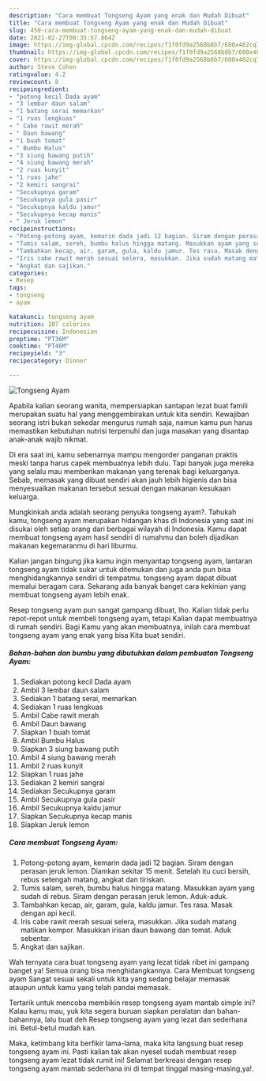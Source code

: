 ```yaml
---
description: "Cara membuat Tongseng Ayam yang enak dan Mudah Dibuat"
title: "Cara membuat Tongseng Ayam yang enak dan Mudah Dibuat"
slug: 450-cara-membuat-tongseng-ayam-yang-enak-dan-mudah-dibuat
date: 2021-02-27T00:35:57.864Z
image: https://img-global.cpcdn.com/recipes/f1f0fd9a2568b8b7/680x482cq70/tongseng-ayam-foto-resep-utama.jpg
thumbnail: https://img-global.cpcdn.com/recipes/f1f0fd9a2568b8b7/680x482cq70/tongseng-ayam-foto-resep-utama.jpg
cover: https://img-global.cpcdn.com/recipes/f1f0fd9a2568b8b7/680x482cq70/tongseng-ayam-foto-resep-utama.jpg
author: Steve Cohen
ratingvalue: 4.2
reviewcount: 8
recipeingredient:
- "potong kecil Dada ayam"
- "3 lembar daun salam"
- "1 batang serai memarkan"
- "1 ruas lengkuas"
- " Cabe rawit merah"
- " Daun bawang"
- "1 buah tomat"
- " Bumbu Halus"
- "3 siung bawang putih"
- "4 siung bawang merah"
- "2 ruas kunyit"
- "1 ruas jahe"
- "2 kemiri sangrai"
- "Secukupnya garam"
- "Secukupnya gula pasir"
- "Secukupnya kaldu jamur"
- "Secukupnya kecap manis"
- " Jeruk lemon"
recipeinstructions:
- "Potong-potong ayam, kemarin dada jadi 12 bagian. Siram dengan perasan jeruk lemon. Diamkan sekitar 15 menit. Setelah itu cuci bersih, rebus setengah matang, angkat dan tiriskan."
- "Tumis salam, sereh, bumbu halus hingga matang. Masukkan ayam yang sudah di rebus. Siram dengan perasan jeruk lemon. Aduk-aduk."
- "Tambahkan kecap, air, garam, gula, kaldu jamur. Tes rasa. Masak dengan api kecil."
- "Iris cabe rawit merah sesuai selera, masukkan. Jika sudah matang matikan kompor. Masukkan irisan daun bawang dan tomat. Aduk sebentar."
- "Angkat dan sajikan."
categories:
- Resep
tags:
- tongseng
- ayam

katakunci: tongseng ayam 
nutrition: 107 calories
recipecuisine: Indonesian
preptime: "PT36M"
cooktime: "PT46M"
recipeyield: "3"
recipecategory: Dinner

---
```



![Tongseng Ayam](https://img-global.cpcdn.com/recipes/f1f0fd9a2568b8b7/680x482cq70/tongseng-ayam-foto-resep-utama.jpg)

Apabila kalian seorang wanita, mempersiapkan santapan lezat buat famili merupakan suatu hal yang menggembirakan untuk kita sendiri. Kewajiban seorang istri bukan sekedar mengurus rumah saja, namun kamu pun harus memastikan kebutuhan nutrisi terpenuhi dan juga masakan yang disantap anak-anak wajib nikmat.

Di era  saat ini, kamu sebenarnya mampu mengorder panganan praktis meski tanpa harus capek membuatnya lebih dulu. Tapi banyak juga mereka yang selalu mau memberikan makanan yang terenak bagi keluarganya. Sebab, memasak yang dibuat sendiri akan jauh lebih higienis dan bisa menyesuaikan makanan tersebut sesuai dengan makanan kesukaan keluarga. 



Mungkinkah anda adalah seorang penyuka tongseng ayam?. Tahukah kamu, tongseng ayam merupakan hidangan khas di Indonesia yang saat ini disukai oleh setiap orang dari berbagai wilayah di Indonesia. Kamu dapat membuat tongseng ayam hasil sendiri di rumahmu dan boleh dijadikan makanan kegemaranmu di hari liburmu.

Kalian jangan bingung jika kamu ingin menyantap tongseng ayam, lantaran tongseng ayam tidak sukar untuk ditemukan dan juga anda pun bisa menghidangkannya sendiri di tempatmu. tongseng ayam dapat dibuat memalui beragam cara. Sekarang ada banyak banget cara kekinian yang membuat tongseng ayam lebih enak.

Resep tongseng ayam pun sangat gampang dibuat, lho. Kalian tidak perlu repot-repot untuk membeli tongseng ayam, tetapi Kalian dapat membuatnya di rumah sendiri. Bagi Kamu yang akan membuatnya, inilah cara membuat tongseng ayam yang enak yang bisa Kita buat sendiri.

<!--inarticleads1-->

##### Bahan-bahan dan bumbu yang dibutuhkan dalam pembuatan Tongseng Ayam:

1. Sediakan potong kecil Dada ayam
1. Ambil 3 lembar daun salam
1. Sediakan 1 batang serai, memarkan
1. Sediakan 1 ruas lengkuas
1. Ambil  Cabe rawit merah
1. Ambil  Daun bawang
1. Siapkan 1 buah tomat
1. Ambil  Bumbu Halus
1. Siapkan 3 siung bawang putih
1. Ambil 4 siung bawang merah
1. Ambil 2 ruas kunyit
1. Siapkan 1 ruas jahe
1. Sediakan 2 kemiri sangrai
1. Sediakan Secukupnya garam
1. Ambil Secukupnya gula pasir
1. Ambil Secukupnya kaldu jamur
1. Siapkan Secukupnya kecap manis
1. Siapkan  Jeruk lemon




<!--inarticleads2-->

##### Cara membuat Tongseng Ayam:

1. Potong-potong ayam, kemarin dada jadi 12 bagian. Siram dengan perasan jeruk lemon. Diamkan sekitar 15 menit. Setelah itu cuci bersih, rebus setengah matang, angkat dan tiriskan.
1. Tumis salam, sereh, bumbu halus hingga matang. Masukkan ayam yang sudah di rebus. Siram dengan perasan jeruk lemon. Aduk-aduk.
1. Tambahkan kecap, air, garam, gula, kaldu jamur. Tes rasa. Masak dengan api kecil.
1. Iris cabe rawit merah sesuai selera, masukkan. Jika sudah matang matikan kompor. Masukkan irisan daun bawang dan tomat. Aduk sebentar.
1. Angkat dan sajikan.




Wah ternyata cara buat tongseng ayam yang lezat tidak ribet ini gampang banget ya! Semua orang bisa menghidangkannya. Cara Membuat tongseng ayam Sangat sesuai sekali untuk kita yang sedang belajar memasak ataupun untuk kamu yang telah pandai memasak.

Tertarik untuk mencoba membikin resep tongseng ayam mantab simple ini? Kalau kamu mau, yuk kita segera buruan siapkan peralatan dan bahan-bahannya, lalu buat deh Resep tongseng ayam yang lezat dan sederhana ini. Betul-betul mudah kan. 

Maka, ketimbang kita berfikir lama-lama, maka kita langsung buat resep tongseng ayam ini. Pasti kalian tak akan nyesel sudah membuat resep tongseng ayam lezat tidak rumit ini! Selamat berkreasi dengan resep tongseng ayam mantab sederhana ini di tempat tinggal masing-masing,ya!.

